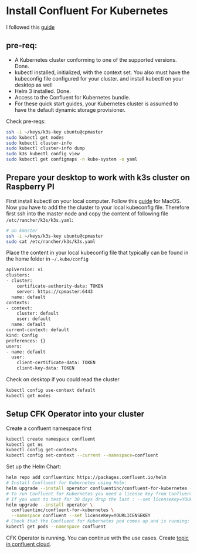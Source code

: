 # Install Confluent For Kubernetes

I followed this [guide](https://docs.confluent.io/operator/current/co-quickstart.html)

## pre-req:
* A Kubernetes cluster conforming to one of the supported versions. Done.
* kubectl installed, initialized, with the context set. You also must have the kubeconfig file configured for your cluster. and install kubectl on your desktop as well
* Helm 3 installed. Done.
* Access to the Confluent for Kubernetes bundle.
* For these quick start guides, your Kubernetes cluster is assumed to have the default dynamic storage provisioner.

Check pre-reqs:
```bash
ssh -i ~/keys/k3s-key ubuntu@cpmaster
sudo kubectl get nodes
sudo kubectl cluster-info
sudo kubectl cluster-info dump
sudo k3s kubectl config view
sudo kubectl get configmaps -n kube-system -o yaml
```

## Prepare your desktop to work with k3s cluster on Raspberry PI

First install kubectl on your local computer. Follow this [guide](https://kubernetes.io/docs/tasks/tools/install-kubectl-macos/) for MacOS. 
Now you have to add the the cluster to your local kubeconfig file. 
Therefore first ssh into the master node and copy the content of following file `/etc/rancher/k3s/k3s.yaml`:
```bash
# on kmaster
ssh -i ~/keys/k3s-key ubuntu@cpmaster
sudo cat /etc/rancher/k3s/k3s.yaml
```

Place the content in your local kubeconfig file that typically can be found in the home folder in `~/.kube/config`  
```Bash
apiVersion: v1
clusters:
- cluster:
    certificate-authority-data: TOKEN
    server: https://cpmaster:6443
  name: default
contexts:
- context:
    cluster: default
    user: default
  name: default
current-context: default
kind: Config
preferences: {}
users:
- name: default
  user:
    client-certificate-data: TOKEN
    client-key-data: TOKEN
```

Check on desktop if you could read the cluster
```bash
kubectl config use-context default
kubectl get nodes
```

## Setup CFK Operator into your cluster

Create a confluent namespace first
```bash
kubectl create namespace confluent
kubectl get ns
kubectl config get-contexts
kubectl config set-context --current --namespace=confluent
```
Set up the Helm Chart:
```bash
helm repo add confluentinc https://packages.confluent.io/helm
# Install Confluent for Kubernetes using Helm:
helm upgrade --install operator confluentinc/confluent-for-kubernetes --namespace confluent
# To run Confluent for Kubernetes you need a license key from Confluent after 30 days evalaution. To add the key do the following:
# If you want to test for 30 days drop the last : --set licenseKey=YOURLICENSEKEY
helm upgrade --install operator \
  confluentinc/confluent-for-kubernetes \
  --namespace confluent --set licenseKey=YOURLICENSEKEY
# Check that the Confluent for Kubernetes pod comes up and is running:
kubectl get pods --namespace confluent
```

CFK Operator is running.
You can continue with the use cases. Create [topic in confluent cloud](usecase_ccloudTopic.md).